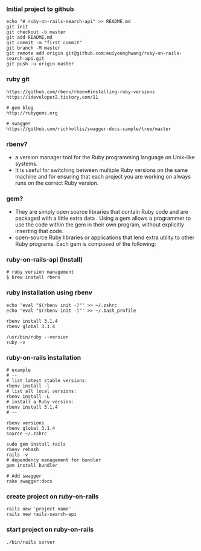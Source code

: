 ### Initial project to github
```
echo "# ruby-on-rails-search-api" >> README.md
git init
git checkout -b master
git add README.md
git commit -m "first commit"
git branch -M master
git remote add origin git@github.com:euiyounghwang/ruby-on-rails-search-api.git
git push -u origin master
```

### ruby git
```
https://github.com/rbenv/rbenv#installing-ruby-versions
https://ideveloper2.tistory.com/11

# gem blog
http://rubygems.org

# swagger
https://github.com/richhollis/swagger-docs-sample/tree/master
```

### rbenv?
- a version manager tool for the Ruby programming language on Unix-like systems. 
- It is useful for switching between multiple Ruby versions on the same machine and for ensuring that each project you are working on always runs on the correct Ruby version.

### gem?
- They are simply open source libraries that contain Ruby code and are packaged with a little extra data . Using a gem allows a programmer to use the code within the gem in their own program, without explicitly inserting that code.
- open-source Ruby libraries or applications that lend extra utility to other Ruby programs. Each gem is composed of the following:


### ruby-on-rails-api (Install)
```
# ruby version management
$ brew install rbenv
```


### ruby installation using rbenv
```
echo 'eval "$(rbenv init -)"' >> ~/.zshrc
echo 'eval "$(rbenv init -)"' >> ~/.bash_profile

rbenv install 3.1.4
rbenv global 3.1.4

/usr/bin/ruby --version
ruby -v
```


### ruby-on-rails installation
```
# example
# --
# list latest stable versions:
rbenv install -l
# list all local versions:
rbenv install -L
# install a Ruby version:
rbenv install 3.1.4
# --

rbenv versions
rbenv global 3.1.4
source ~/.zshrc

sudo gem install rails
rbenv rehash
rails -v
# dependency management for bundler
gem install bundler

# Add swagger
rake swagger:docs
```

### create project on ruby-on-rails
```
rails new 'project name'
rails new rails-search-api
```


### start project on ruby-on-rails
```
./bin/rails server
```